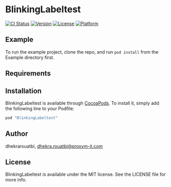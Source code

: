 # BlinkingLabeltest

[![CI Status](http://img.shields.io/travis/dhekrarouatbi/BlinkingLabeltest.svg?style=flat)](https://travis-ci.org/dhekrarouatbi/BlinkingLabeltest)
[![Version](https://img.shields.io/cocoapods/v/BlinkingLabeltest.svg?style=flat)](http://cocoapods.org/pods/BlinkingLabeltest)
[![License](https://img.shields.io/cocoapods/l/BlinkingLabeltest.svg?style=flat)](http://cocoapods.org/pods/BlinkingLabeltest)
[![Platform](https://img.shields.io/cocoapods/p/BlinkingLabeltest.svg?style=flat)](http://cocoapods.org/pods/BlinkingLabeltest)

## Example

To run the example project, clone the repo, and run `pod install` from the Example directory first.

## Requirements

## Installation

BlinkingLabeltest is available through [CocoaPods](http://cocoapods.org). To install
it, simply add the following line to your Podfile:

```ruby
pod "BlinkingLabeltest"
```

## Author

dhekrarouatbi, dhekra.rouatbi@proxym-it.com

## License

BlinkingLabeltest is available under the MIT license. See the LICENSE file for more info.
